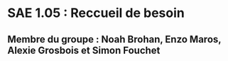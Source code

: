 # SAE 1.05 : Reccueil de besoin 
## Membre du groupe : Noah Brohan, Enzo Maros, Alexie Grosbois et Simon Fouchet
